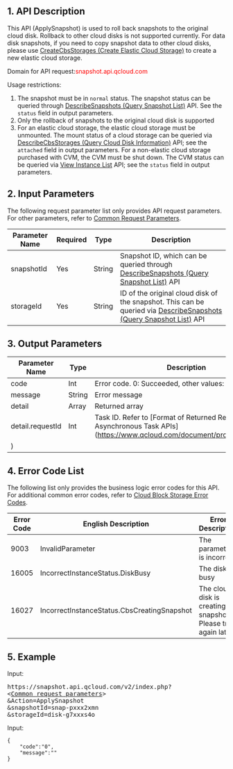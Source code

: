 ## 1. API Description

This API (ApplySnapshot) is used to roll back snapshots to the original cloud disk. Rollback to other cloud disks is not supported currently. For data disk snapshots, if you need to copy snapshot data to other cloud disks, please use [CreateCbsStorages (Create Elastic Cloud Storage)](https://www.qcloud.com/doc/api/364/2524) to create a new elastic cloud storage.

Domain for API request:<font style="color:red">snapshot.api.qcloud.com</font>

Usage restrictions:
1. The snapshot must be in `normal` status. The snapshot status can be queried through [DescribeSnapshots (Query Snapshot List)](https://www.qcloud.com/doc/api/364/2530) API. See the `status` field in output parameters.
2. Only the rollback of snapshots to the original cloud disk is supported
3. For an elastic cloud storage, the elastic cloud storage must be unmounted. The mount status of a cloud storage can be queried via [DescribeCbsStorages (Query Cloud Disk Information)](https://www.qcloud.com/doc/api/364/2519) API; see the `attached` field in output parameters. For a non-elastic cloud storage purchased with CVM, the CVM must be shut down. The CVM status can be queried via [View Instance List](https://www.qcloud.com/doc/api/229/831) API; see the `status` field in output parameters.


## 2. Input Parameters

The following request parameter list only provides API request parameters. For other parameters, refer to [Common Request Parameters](https://www.qcloud.com/document/api/213/6976
).

| Parameter Name | Required  | Type | Description |
|---------|---------|---------|---------|
| snapshotId | Yes | String | Snapshot ID, which can be queried through [DescribeSnapshots (Query Snapshot List)](https://www.qcloud.com/doc/api/364/2530) API |
| storageId | Yes | String | ID of the original cloud disk of the snapshot. This can be queried via [DescribeSnapshots (Query Snapshot List)](https://www.qcloud.com/doc/api/364/2530) API |


## 3. Output Parameters

| Parameter Name | Type | Description |
|---------|---------|---------|
| code | Int | Error code. 0:  Succeeded, other values:  Failed |
| message | String | Error message |
| detail | Array | Returned array|
| detail.requestId | Int | Task ID. Refer to [Format of Returned Results for Asynchronous Task APIs](https://www.qcloud.com/document/product/240/8325
) | 

## 4. Error Code List

The following list only provides the business logic error codes for this API. For additional common error codes, refer to [Cloud Block Storage Error Codes](https://www.qcloud.com/doc/api/364/4207).

| Error Code | English Description | Error Description |
| ------- | ------- | ------- |
| 9003 | InvalidParameter | The parameter is incorrect |
| 16005 | IncorrectInstanceStatus.DiskBusy | The disk is busy |
| 16027 | IncorrectInstanceStatus.CbsCreatingSnapshot | The cloud disk is creating a snapshot. Please try again later |

## 5. Example

Input:
<pre>
https://snapshot.api.qcloud.com/v2/index.php?
<<a href="https://www.qcloud.com/doc/api/229/6976">Common request parameters</a>>
&Action=ApplySnapshot
&snapshotId=snap-pxxx2xmn
&storageId=disk-g7xxxs4o
</pre>

Input:
```
{
    "code":"0",
    "message":""
}
```


